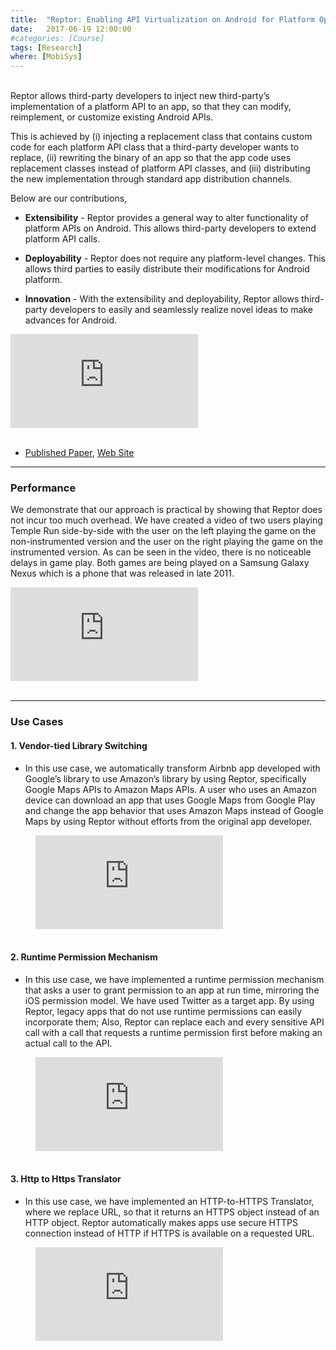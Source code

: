 ```yaml
---
title:  "Reptor: Enabling API Virtualization on Android for Platform Openness"
date:   2017-06-19 12:00:00
#categories: [Course]
tags: [Research]
where: [MobiSys]
---
```



<br/>Reptor allows third-party developers to inject new third-party’s implementation of a 
platform API to an app, so that they can modify, reimplement, or customize existing Android 
APIs. 

This is achieved by (i) injecting a replacement class that contains custom code for each 
platform API class that a third-party developer wants to replace, (ii) rewriting the binary of 
an app so that the app code uses replacement classes instead of platform API classes, and (iii) 
distributing the new implementation through standard app distribution channels. 

Below are our contributions,
- **Extensibility** -
  Reptor provides a general way to alter functionality of platform APIs on Android. This allows third-party developers to extend platform API calls.

- **Deployability** -
  Reptor does not require any platform-level changes. This allows third parties to easily distribute their modifications for Android platform.

- **Innovation** -
  With the extensibility and deployability, Reptor allows third-party developers to easily and seamlessly realize novel ideas to make advances for Android.

<div class="video_container"> 
<iframe class="responsive-iframe" src="https://www.youtube.com/embed/bjmH8DbJuRE" frameborder="0" allowfullscreen="true"></iframe>
</div>

<br/>

- <a href="https://dl.acm.org/doi/10.1145/3081333.3081341">Published Paper</a>, 
<a href="http://reptor.cse.buffalo.edu/">Web Site</a>




---
### Performance
We demonstrate that our approach is practical by showing that Reptor does not incur too much 
overhead. We have created a video of two users playing Temple Run side-by-side with the user on 
the left playing the game on the non-instrumented version and the user on the right playing the 
game on the instrumented version. As can be seen in the video, there is no noticeable delays in 
game play. Both games are being played on a Samsung Galaxy Nexus which is a phone that was 
released in late 2011.
<br/>

<div class="video_container"> 
<iframe class="responsive-iframe" src="https://www.youtube.com/embed/PU-klktnz2I" frameborder="0" allowfullscreen="true"></iframe>
</div>

<br/>

---
### Use Cases

#### 1. Vendor-tied Library Switching
  - In this use case, we automatically transform Airbnb app developed with Google’s library to 
use Amazon’s library by using Reptor, specifically Google Maps APIs to Amazon Maps APIs. A user 
who uses an Amazon device can download an app that uses Google Maps from Google Play and change 
the app behavior that uses Amazon Maps instead of Google Maps by using Reptor without efforts from 
the original app developer.

<div class="video_container" style="margin-left: 40px;"> 
    <iframe class="responsive-iframe" src="https://www.youtube.com/embed/PU-klktnz2I" frameborder="0" allowfullscreen="true"></iframe>
</div>

<br/>

#### 2. Runtime Permission Mechanism
  - In this use case, we have implemented a runtime permission mechanism that asks a user to grant 
  permission to an app at run time, mirroring the iOS permission model. We have used Twitter as 
  a target app. By using Reptor, legacy apps that do not use runtime permissions can easily 
  incorporate them; Also, Reptor can replace each and every sensitive API call with a call that 
  requests a runtime permission first before making an actual call to the API.

<div class="video_container" style="margin-left: 40px;"> 
    <iframe class="responsive-iframe" src="https://www.youtube.com/embed/PASegzti9c8" frameborder="0" allowfullscreen="true"></iframe>
</div>

<br/>

#### 3. Http to Https Translator
  - In this use case, we have implemented an HTTP-to-HTTPS Translator, where we replace URL, so that 
  it returns an HTTPS object instead of an HTTP object. Reptor automatically makes apps use secure 
  HTTPS connection instead of HTTP if HTTPS is available on a requested URL.

<div class="video_container" style="margin-left: 40px;"> 
    <iframe class="responsive-iframe" src="https://www.youtube.com/embed/7nC22ed8aHk" frameborder="0" allowfullscreen="true"></iframe>
</div>

<br/>